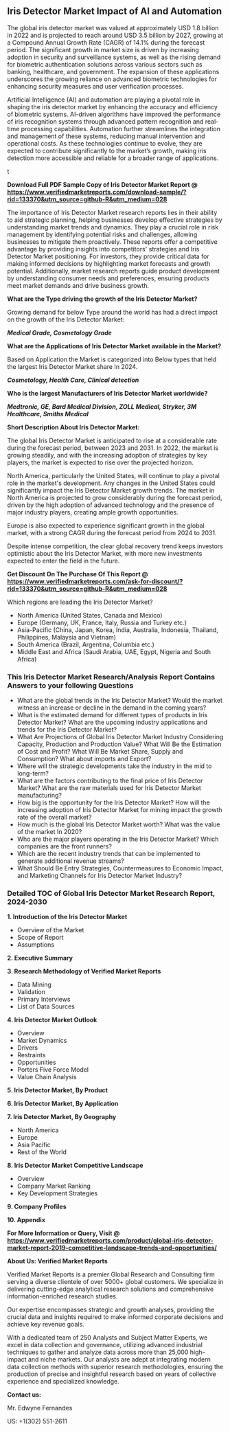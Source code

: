 <h2>Iris Detector Market Impact of AI and Automation</h2><p>The global iris detector market was valued at approximately USD 1.8 billion in 2022 and is projected to reach around USD 3.5 billion by 2027, growing at a Compound Annual Growth Rate (CAGR) of 14.1% during the forecast period. The significant growth in market size is driven by increasing adoption in security and surveillance systems, as well as the rising demand for biometric authentication solutions across various sectors such as banking, healthcare, and government. The expansion of these applications underscores the growing reliance on advanced biometric technologies for enhancing security measures and user verification processes.</p><p>Artificial Intelligence (AI) and automation are playing a pivotal role in shaping the iris detector market by enhancing the accuracy and efficiency of biometric systems. AI-driven algorithms have improved the performance of iris recognition systems through advanced pattern recognition and real-time processing capabilities. Automation further streamlines the integration and management of these systems, reducing manual intervention and operational costs. As these technologies continue to evolve, they are expected to contribute significantly to the market’s growth, making iris detection more accessible and reliable for a broader range of applications.</p>t</p><p id="" class=""><strong>Download Full PDF Sample Copy of Iris Detector Market Report @ <a href="https://www.verifiedmarketreports.com/download-sample/?rid=133370&utm_source=github-R&utm_medium=028" target="_blank">https://www.verifiedmarketreports.com/download-sample/?rid=133370&utm_source=github-R&utm_medium=028</a></strong></p><p>The importance of&nbsp;Iris Detector Market research reports lies in their ability to aid strategic planning, helping businesses develop effective strategies by understanding market trends and dynamics. They play a crucial role in risk management by identifying potential risks and challenges, allowing businesses to mitigate them proactively. These reports offer a competitive advantage by providing insights into competitors' strategies and Iris Detector Market positioning. For investors, they provide critical data for making informed decisions by highlighting market forecasts and growth potential. Additionally, market research reports guide product development by understanding consumer needs and preferences, ensuring products meet market demands and drive business growth.</p><p><strong>What are the&nbsp;Type driving the growth of the Iris Detector Market?</strong></p><p id="" class="">Growing demand for below Type around the world has had a direct impact on the growth of the Iris Detector Market:</p><em><strong>Medical Grade, Cosmetology Grade</strong></em></p><strong>What are the&nbsp;Applications&nbsp;of Iris Detector Market available in the Market?</strong></p><p id="" class="">Based on Application the Market is categorized into Below types that held the largest Iris Detector Market share In 2024.</p><em><strong>Cosmetology, Health Care, Clinical detection</strong></em></p><strong>Who is the largest Manufacturers of Iris Detector Market worldwide?</strong></p><p><em><strong>Medtronic, GE, Bard Medical Division, ZOLL Medical, Stryker, 3M Healthcare, Smiths Medical</strong></em></p><p id="" class=""><strong>Short Description About Iris Detector Market:</strong></p><p>The global Iris Detector Market is anticipated to rise at a considerable rate during the forecast period, between 2023 and 2031. In 2022, the market is growing steadily, and with the increasing adoption of strategies by key players, the market is expected to rise over the projected horizon.</p><p>North America, particularly the United States, will continue to play a pivotal role in the market's development. Any changes in the United States could significantly impact the Iris Detector Market growth trends. The market in North America is projected to grow considerably during the forecast period, driven by the high adoption of advanced technology and the presence of major industry players, creating ample growth opportunities.</p><p>Europe is also expected to experience significant growth in the global market, with a strong CAGR during the forecast period from 2024 to 2031.</p><p>Despite intense competition, the clear global recovery trend keeps investors optimistic about the Iris Detector Market, with more new investments expected to enter the field in the future.</p><p id="" class=""><strong>Get Discount On The Purchase Of This Report @ <a href="https://www.verifiedmarketreports.com/ask-for-discount/?rid=133370&utm_source=github-R&utm_medium=028" target="_blank">https://www.verifiedmarketreports.com/ask-for-discount/?rid=133370&utm_source=github-R&utm_medium=028</a></strong></p>Which regions are leading the Iris Detector Market?</p><ul><li>North America (United States, Canada and Mexico)</li><li>Europe (Germany, UK, France, Italy, Russia and Turkey etc.)</li><li>Asia-Pacific (China, Japan, Korea, India, Australia, Indonesia, Thailand, Philippines, Malaysia and Vietnam)</li><li>South America (Brazil, Argentina, Columbia etc.)</li><li>Middle East and Africa (Saudi Arabia, UAE, Egypt, Nigeria and South Africa)</li></ul><h3 id="" class="">This Iris Detector Market Research/Analysis Report Contains Answers to your following Questions</h3><ul><li>What are the global trends in the Iris Detector Market? Would the market witness an increase or decline in the demand in the coming years?</li><li>What is the estimated demand for different types of products in Iris Detector Market? What are the upcoming industry applications and trends for the Iris Detector Market?</li><li>What Are Projections of Global Iris Detector Market Industry Considering Capacity, Production and Production Value? What Will Be the Estimation of Cost and Profit? What Will Be Market Share, Supply and Consumption? What about imports and Export?</li><li>Where will the strategic developments take the industry in the mid to long-term?</li><li>What are the factors contributing to the final price of Iris Detector Market? What are the raw materials used for Iris Detector Market manufacturing?</li><li>How big is the opportunity for the Iris Detector Market? How will the increasing adoption of Iris Detector Market for mining impact the growth rate of the overall market?</li><li>How much is the global Iris Detector Market worth? What was the value of the market In 2020?</li><li>Who are the major players operating in the Iris Detector Market? Which companies are the front runners?</li><li>Which are the recent industry trends that can be implemented to generate additional revenue streams?</li><li>What Should Be Entry Strategies, Countermeasures to Economic Impact, and Marketing Channels for Iris Detector Market Industry?</li></ul><h3 id="" class="">Detailed TOC of Global Iris Detector Market Research Report, 2024-2030</h3><p id="" class=""><strong>1. Introduction of the Iris Detector Market</strong></p><ul><li>Overview of the Market</li><li>Scope of Report</li><li>Assumptions</li></ul><p id="" class=""><strong>2. Executive Summary</strong></p><p id="" class=""><strong>3. Research Methodology of Verified Market Reports</strong></p><ul><li>Data Mining</li><li>Validation</li><li>Primary Interviews</li><li>List of Data Sources</li></ul><p id="" class=""><strong>4. Iris Detector Market Outlook</strong></p><ul><li>Overview</li><li>Market Dynamics</li><li>Drivers</li><li>Restraints</li><li>Opportunities</li><li>Porters Five Force Model</li><li>Value Chain Analysis</li></ul><p id="" class=""><strong>5. Iris Detector Market, By Product</strong></p><p id="" class=""><strong>6. Iris Detector Market, By Application</strong></p><p id="" class=""><strong>7. Iris Detector Market, By Geography</strong></p><ul><li>North America</li><li>Europe</li><li>Asia Pacific</li><li>Rest of the World</li></ul><p id="" class=""><strong>8. Iris Detector Market Competitive Landscape</strong></p><ul><li>Overview</li><li>Company Market Ranking</li><li>Key Development Strategies</li></ul><p id="" class=""><strong>9. Company Profiles</strong></p><p id="" class=""><strong>10. Appendix</strong></p><p id="" class=""><strong>For More Information or Query, Visit @ <a href="https://www.verifiedmarketreports.com/product/global-iris-detector-market-report-2019-competitive-landscape-trends-and-opportunities/" target="_blank">https://www.verifiedmarketreports.com/product/global-iris-detector-market-report-2019-competitive-landscape-trends-and-opportunities/</a></strong></p><p id="" class=""><strong>About Us: Verified Market Reports</strong></p><p id="" class="">Verified Market Reports is a premier Global Research and Consulting firm serving a diverse clientele of over 5000+ global customers. We specialize in delivering cutting-edge analytical research solutions and comprehensive information-enriched research studies.</p><p id="" class="">Our expertise encompasses strategic and growth analyses, providing the crucial data and insights required to make informed corporate decisions and achieve key revenue goals.</p><p id="" class="">With a dedicated team of 250 Analysts and Subject Matter Experts, we excel in data collection and governance, utilizing advanced industrial techniques to gather and analyze data across more than 25,000 high-impact and niche markets. Our analysts are adept at integrating modern data collection methods with superior research methodologies, ensuring the production of precise and insightful research based on years of collective experience and specialized knowledge.</p><p id="" class=""><strong>Contact us:</strong></p><p id="" class="">Mr. Edwyne Fernandes</p><p id="" class="">US: +1(302) 551-2611</p>